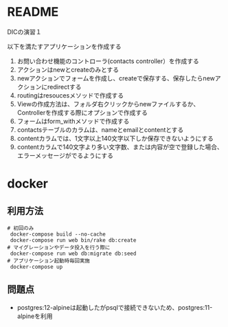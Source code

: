 # README

DICの演習１

以下を満たすアプリケーションを作成する
1. お問い合わせ機能のコントローラ(contacts controller）を作成する
2. アクションはnewとcreateのみとする
3. newアクションでフォームを作成し、createで保存する、保存したらnewアクションにredirectする
4. routingはresoucesメソッドで作成する
5. Viewの作成方法は、フォルダ右クリックからnewファイルするか、Controllerを作成する際にオプションで作成する
6. フォームはform_withメソッドで作成する
7. contactsテーブルのカラムは、nameとemailとcontentとする
8. contentカラムでは、1文字以上140文字以下しか保存できないようにする
9. contentカラムで140文字より多い文字数、または内容が空で登録した場合、エラーメッセージがでるようにする

# docker
## 利用方法
```
# 初回のみ
 docker-compose build --no-cache
 docker-compose run web bin/rake db:create 
# マイグレーションやデータ投入を行う際に 
 docker-compose run web db:migrate db:seed
# アプリケーション起動時毎回実施
 docker-compose up
```


## 問題点
- postgres:12-alpineは起動したがpsqlで接続できないため、postgres:11-alpineを利用

